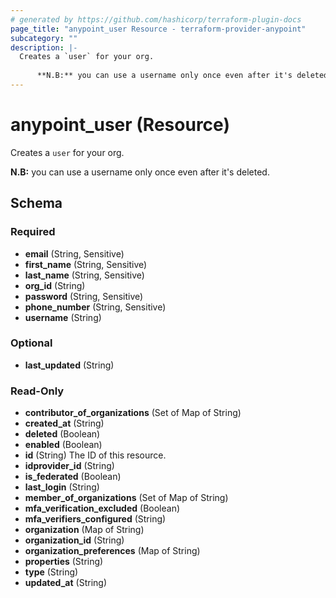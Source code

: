 ```yaml
---
# generated by https://github.com/hashicorp/terraform-plugin-docs
page_title: "anypoint_user Resource - terraform-provider-anypoint"
subcategory: ""
description: |-
  Creates a `user` for your org. 
  
      **N.B:** you can use a username only once even after it's deleted.
---
```


# anypoint_user (Resource)

Creates a `user` for your org. 

**N.B:** you can use a username only once even after it's deleted.



<!-- schema generated by tfplugindocs -->
## Schema

### Required

- **email** (String, Sensitive)
- **first_name** (String, Sensitive)
- **last_name** (String, Sensitive)
- **org_id** (String)
- **password** (String, Sensitive)
- **phone_number** (String, Sensitive)
- **username** (String)

### Optional

- **last_updated** (String)

### Read-Only

- **contributor_of_organizations** (Set of Map of String)
- **created_at** (String)
- **deleted** (Boolean)
- **enabled** (Boolean)
- **id** (String) The ID of this resource.
- **idprovider_id** (String)
- **is_federated** (Boolean)
- **last_login** (String)
- **member_of_organizations** (Set of Map of String)
- **mfa_verification_excluded** (Boolean)
- **mfa_verifiers_configured** (String)
- **organization** (Map of String)
- **organization_id** (String)
- **organization_preferences** (Map of String)
- **properties** (String)
- **type** (String)
- **updated_at** (String)


